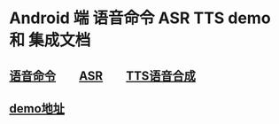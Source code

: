 # Android 端 语音命令 ASR TTS demo 和 集成文档

## [语音命令](./commands/README.md)&emsp;&emsp;[ASR](./translation/README.md)&emsp;&emsp;[TTS语音合成](https://github.com/XioaAi/TTSSynthesis)

## [demo地址](https://github.com/XioaAi/SpeechRecognition)




